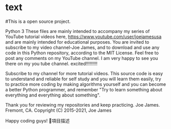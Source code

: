 # text
#This is a open source project.

Python 3
These files are mainly intended to accompany my series of YouTube tutorial videos here, https://www.youtube.com/user/joejamesusa and are mainly intended for educational purposes. You are invited to subscribe to my video channel-Joe James, and to download and use any code in this Python repository, according to the MIT License. Feel free to post any comments on my YouTube channel. I am very happy to see you there on my you tube channel. excited!!!!!!!!!

Subscribe to my channel for more tutorial videos.
This source code is easy to understand and reliable for self study and you will learn them easily, try to practice more coding by making algorithms yourself and you can become a better Python programmer, and remember "Try to learn something about everything and everything about something".

Thank you for reviewing my repositories and keep practicing. Joe James. Fremont, CA. Copyright (C) 2015-2021, Joe James

Happy coding guys!
🤩項目描述
